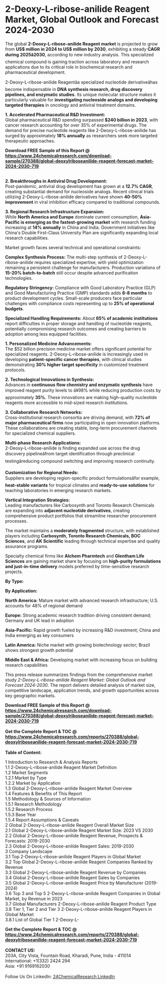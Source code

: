 <h1>2-Deoxy-L-ribose-anilide Reagent Market, Global Outlook and Forecast 2024-2030</h1><p>The global <strong>2-Deoxy-L-ribose-anilide Reagent market</strong> is projected to grow from <strong>US$ million in 2024 to US$ million by 2030</strong>, exhibiting a steady <strong>CAGR during 2025â2030</strong>, according to new industry analysis. This specialized chemical compound is gaining traction across laboratory and research applications due to its critical role in biochemical research and pharmaceutical development.</p><p>2-Deoxy-L-ribose-anilide Reagentâa specialized nucleotide derivativeâhas become indispensable in <strong>DNA synthesis research, drug discovery pipelines, and enzymatic studies</strong>. Its unique molecular structure makes it particularly valuable for <strong>investigating nucleoside analogs and developing targeted therapies</strong> in oncology and antiviral treatment domains.</p><p><strong>1. Accelerated Pharmaceutical R&amp;D Investment:</strong><br>
Global pharmaceutical R&amp;D spending surpassed <strong>$240 billion in 2023</strong>, with cancer research accounting for over 35% of experimental drugs. The demand for precise nucleotide reagents like 2-Deoxy-L-ribose-anilide has surged by approximately <strong>18% annually</strong> as researchers seek more targeted therapeutic approaches.</p><div><b>Download FREE Sample of this Report @ 
            <a href="https://www.24chemicalresearch.com/download-sample/270388/global-deoxylriboseanilide-reagent-forecast-market-2024-2030-719">
            https://www.24chemicalresearch.com/download-sample/270388/global-deoxylriboseanilide-reagent-forecast-market-2024-2030-719</a></b></div><br><p><strong>2. Breakthroughs in Antiviral Drug Development:</strong><br>
Post-pandemic, antiviral drug development has grown at a <strong>12.7% CAGR</strong>, creating substantial demand for nucleoside analogs. Recent clinical trials utilizing 2-Deoxy-L-ribose-anilide derivatives have shown <strong>40-50% improvement</strong> in viral inhibition efficacy compared to traditional compounds.</p><p><strong>3. Regional Research Infrastructure Expansion:</strong><br>
While <strong>North America and Europe</strong> dominate current consumption, <strong>Asia-Pacific is emerging as the fastest-growing market</strong> with research funding increasing at <strong>14% annually</strong> in China and India. Government initiatives like China's Double First-Class University Plan are significantly expanding local research capabilities.</p><p>Market growth faces several technical and operational constraints:</p><p><strong>Complex Synthesis Process:</strong> The multi-step synthesis of 2-Deoxy-L-ribose-anilide requires specialized expertise, with yield optimization remaining a persistent challenge for manufacturers. Production variations of <strong>15-20% batch-to-batch</strong> still occur despite advanced purification technologies.</p><p><strong>Regulatory Stringency:</strong> Compliance with Good Laboratory Practice (GLP) and Good Manufacturing Practice (GMP) standards adds <strong>6-8 months</strong> to product development cycles. Small-scale producers face particular challenges with compliance costs representing up to <strong>25% of operational budgets</strong>.</p><p><strong>Specialized Handling Requirements:</strong> About <strong>65% of academic institutions</strong> report difficulties in proper storage and handling of nucleotide reagents, potentially compromising research outcomes and creating barriers to adoption among less equipped facilities.</p><p><strong>1. Personalized Medicine Advancements:</strong><br>
The $52 billion precision medicine market offers significant potential for specialized reagents. 2-Deoxy-L-ribose-anilide is increasingly used in developing <strong>patient-specific cancer therapies</strong>, with clinical studies demonstrating <strong>30% higher target specificity</strong> in customized treatment protocols.</p><p><strong>2. Technological Innovations in Synthesis:</strong><br>
Advances in <strong>continuous flow chemistry and enzymatic synthesis</strong> have improved reagent purity levels to â¥98% while reducing production costs by approximately <strong>35%</strong>. These innovations are making high-quality nucleotide reagents more accessible to mid-sized research institutions.</p><p><strong>3. Collaborative Research Networks:</strong><br>
Cross-institutional research consortia are driving demand, with <strong>72% of major pharmaceutical firms</strong> now participating in open innovation platforms. These collaborations are creating stable, long-term procurement channels for specialized chemical suppliers.</p><p><strong>Multi-phase Research Applications:</strong><br>
    2-Deoxy-L-ribose-anilide is finding expanded use across the drug discovery pipelineâfrom target identification through preclinical testingâreducing compound switching and improving research continuity.</p><p><strong>Customization for Regional Needs:</strong><br>
    Suppliers are developing region-specific product formulationsâfor example, <strong>heat-stable variants</strong> for tropical climates and <strong>ready-to-use solutions</strong> for teaching laboratories in emerging research markets.</p><p><strong>Vertical Integration Strategies:</strong><br>
    Leading manufacturers like Carbosynth and Toronto Research Chemicals are expanding into <strong>adjacent nucleotide derivatives</strong>, creating comprehensive product portfolios that streamline researcher procurement processes.</p><p>The market maintains a <strong>moderately fragmented</strong> structure, with established players including <strong>Carbosynth, Toronto Research Chemicals, BOC Sciences</strong>, and <strong>AK Scientific</strong> leading through technical expertise and quality assurance programs.</p><p>Specialty chemical firms like <strong>Alchem Pharmtech</strong> and <strong>Glentham Life Sciences</strong> are gaining market share by focusing on <strong>high-purity formulations and just-in-time delivery</strong> models preferred by time-sensitive research projects.</p><p><strong>By Type:</strong></p><p><strong>By Application:</strong></p><p><strong>North America:</strong> Mature market with advanced research infrastructure; U.S. accounts for 48% of regional demand</p><p><strong>Europe:</strong> Strong academic research tradition driving consistent demand; Germany and UK lead in adoption</p><p><strong>Asia-Pacific:</strong> Rapid growth fueled by increasing R&amp;D investment; China and India emerging as key consumers</p><p><strong>Latin America:</strong> Niche market with growing biotechnology sector; Brazil shows strongest growth potential</p><p><strong>Middle East &amp; Africa:</strong> Developing market with increasing focus on building research capabilities</p><p>This press release summarizes findings from the comprehensive market study <em>2-Deoxy-L-ribose-anilide Reagent Market: Global Outlook and Forecast 2024-2030</em>. The report delivers detailed analysis of market size, competitive landscape, application trends, and growth opportunities across key geographic markets.</p><div><b>Download FREE Sample of this Report @ 
            <a href="https://www.24chemicalresearch.com/download-sample/270388/global-deoxylriboseanilide-reagent-forecast-market-2024-2030-719">
            https://www.24chemicalresearch.com/download-sample/270388/global-deoxylriboseanilide-reagent-forecast-market-2024-2030-719</a></b></div><br><div><b>Get the Complete Report & TOC @ 
            <a href="https://www.24chemicalresearch.com/reports/270388/global-deoxylriboseanilide-reagent-forecast-market-2024-2030-719">
            https://www.24chemicalresearch.com/reports/270388/global-deoxylriboseanilide-reagent-forecast-market-2024-2030-719</a></b></div><br>
            <b>Table of Content:</b><p>1 Introduction to Research & Analysis Reports<br />
    1.1 2-Deoxy-L-ribose-anilide Reagent Market Definition<br />
    1.2 Market Segments<br />
        1.2.1 Market by Type<br />
        1.2.2 Market by Application<br />
    1.3 Global 2-Deoxy-L-ribose-anilide Reagent Market Overview<br />
    1.4 Features & Benefits of This Report<br />
    1.5 Methodology & Sources of Information<br />
        1.5.1 Research Methodology<br />
        1.5.2 Research Process<br />
        1.5.3 Base Year<br />
        1.5.4 Report Assumptions & Caveats<br />
2 Global 2-Deoxy-L-ribose-anilide Reagent Overall Market Size<br />
    2.1 Global 2-Deoxy-L-ribose-anilide Reagent Market Size: 2023 VS 2030<br />
    2.2 Global 2-Deoxy-L-ribose-anilide Reagent Revenue, Prospects & Forecasts: 2019-2030<br />
    2.3 Global 2-Deoxy-L-ribose-anilide Reagent Sales: 2019-2030<br />
3 Company Landscape<br />
    3.1 Top 2-Deoxy-L-ribose-anilide Reagent Players in Global Market<br />
    3.2 Top Global 2-Deoxy-L-ribose-anilide Reagent Companies Ranked by Revenue<br />
    3.3 Global 2-Deoxy-L-ribose-anilide Reagent Revenue by Companies<br />
    3.4 Global 2-Deoxy-L-ribose-anilide Reagent Sales by Companies<br />
    3.5 Global 2-Deoxy-L-ribose-anilide Reagent Price by Manufacturer (2019-2024)<br />
    3.6 Top 3 and Top 5 2-Deoxy-L-ribose-anilide Reagent Companies in Global Market, by Revenue in 2023<br />
    3.7 Global Manufacturers 2-Deoxy-L-ribose-anilide Reagent Product Type<br />
    3.8 Tier 1, Tier 2 and Tier 3 2-Deoxy-L-ribose-anilide Reagent Players in Global Market<br />
        3.8.1 List of Global Tier 1 2-Deoxy-L-</p><div><b>Get the Complete Report & TOC @ 
            <a href="https://www.24chemicalresearch.com/reports/270388/global-deoxylriboseanilide-reagent-forecast-market-2024-2030-719">
            https://www.24chemicalresearch.com/reports/270388/global-deoxylriboseanilide-reagent-forecast-market-2024-2030-719</a></b></div><br><b>CONTACT US:</b><br>
            203A, City Vista, Fountain Road, Kharadi, Pune, India - 411014<br>
            International: +1(332) 2424 294<br>
            Asia: +91 9169162030 <br><br>
            Follow Us On LinkedIn: <a href="https://www.linkedin.com/company/24chemicalresearch/">24ChemicalResearch LinkedIn</a>